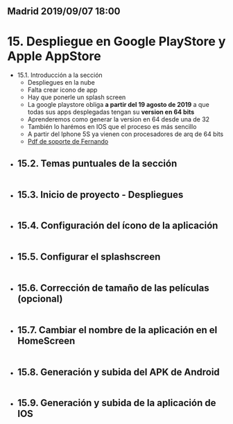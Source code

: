 ## Madrid 2019/09/07 18:00

# 15. Despliegue en Google PlayStore y Apple AppStore
- 15.1. Introducción a la sección
    - Despliegues en la nube
    - Falta crear icono de app
    - Hay que ponerle un splash screen
    - La google playstore obliga **a partir del 19 agosto de 2019** a que todas sus apps desplegadas tengan su **version en 64 bits**
    - Aprenderemos como generar la version en 64 desde una de 32
    - También lo harémos en IOS que el proceso es más sencillo
    - A partir del Iphone 5S ya vienen con procesadores de arq de 64 bits
    - [Pdf de soporte de Fernando]()
- 15.2. Temas puntuales de la sección
    - 
    ```dart
    ```
 - 15.3. Inicio de proyecto - Despliegues
    - 
    ```dart
    ```
- 15.4. Configuración del ícono de la aplicación
    - 
    ```dart
    ```
- 15.5. Configurar el splashscreen
    - 
    ```dart
    ```
- 15.6. Corrección de tamaño de las películas (opcional)
    - 
    ```dart
    ```
 - 15.7. Cambiar el nombre de la aplicación en el HomeScreen
    - 
    ```dart
    ```
- 15.8. Generación y subida del APK de Android
    - 
    ```dart
    ```       
- 15.9. Generación y subida de la aplicación de IOS
    - 
    ```dart
    ```       